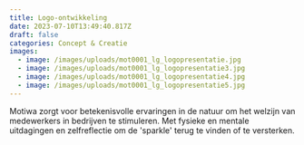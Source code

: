 ```yaml
---
title: Logo-ontwikkeling
date: 2023-07-10T13:49:40.817Z
draft: false
categories: Concept & Creatie
images:
  - image: /images/uploads/mot0001_lg_logopresentatie.jpg
  - image: /images/uploads/mot0001_lg_logopresentatie3.jpg
  - image: /images/uploads/mot0001_lg_logopresentatie4.jpg
  - image: /images/uploads/mot0001_lg_logopresentatie5.jpg
---
```

Motiwa zorgt voor betekenisvolle ervaringen in de natuur om het welzijn van medewerkers in bedrijven te stimuleren. Met fysieke en mentale uitdagingen en zelfreflectie om de 'sparkle' terug te vinden of te versterken.